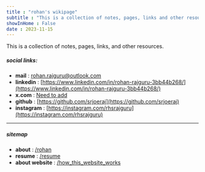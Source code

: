 ```yaml
---
title : "rohan's wikipage"
subtitle : "This is a collection of notes, pages, links and other resources"
showInHome : False
date : 2023-11-15
---
```




This is a collection of notes, pages, links, and other resources.

##### social links:
- **mail** : [rohan.rajguru@outlook.com](mailto:rohan.rajguru@outlook.com)
- **linkedin** : [https://www.linkedin.com/in/rohan-rajguru-3bb44b268/](https://www.linkedin.com/in/rohan-rajguru-3bb44b268/)
- **x.com** : [Need to add](https://twitter.com)
- **github** : [https://github.com/srjoeraj](https://github.com/srjoeraj)
- **instagram** : [https://instagram.com/rhsrajguru](https://instagram.com/rhsrajguru)

---------------

##### sitemap
* **about** : [/rohan](/rohan)
* **resume** : [/resume](/resume)
* **about website** : [/how_this_website_works](/how_this_website_works)



